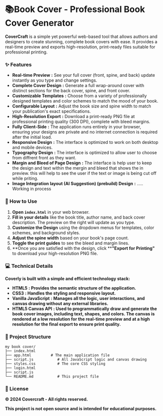 # 📚Book Cover - Professional Book Cover Generator

****CoverCraft**** is a simple yet powerful web-based tool that allows authors and designers to create stunning, complete book covers with ease. It provides a real-time preview and exports high-resolution, print-ready files suitable for professional printing.  

### ✨ Features

* **Real-time Preview** **:** See your full cover (front, spine, and back) update instantly as you type and change settings.
* **Complete Cover Design** **:** Generate a full wrap-around cover with distinct sections for the back cover, spine, and front cover.
* **Customizable Templates** **:** Choose from a variety of professionally designed templates and color schemes to match the mood of your book.
* **Configurable Layout** **:** Adjust the book size and spine width to match your publication's exact specifications.
* **High-Resolution Export** **:** Download a print-ready PNG file at professional printing quality (300 DPI), complete with bleed margins.
* **Fully Client-Side** **:** The application runs entirely in your browser, ensuring your designs are private and no internet connection is required after the initial load.
* **Responsive Design** **:** The interface is optimized to work on both desktop and mobile devices.
* **Typography Design** **:** The interface is optimized to allow user to choose from diffrent front as they want.
* **Margin and Bleed of Page Design** **:** The interface is help user to keep the design and text within the mergin and bleed that shows the in  preview. this will help to see the user if the text or image is being cut off while priting.
* **Image Integration layout (AI Suggestion) (prebuild) Design** **:** ..... Working in process

  

### 🚀 How to Use

1. **Open `index.html`** in your web browser.
2. **Fill in your details** like the book title, author name, and back cover description. The preview on the right will update as you type.
3. **Customize the Design** using the dropdown menus for templates, color schemes, and background styles.
4. **Adjust the spine width** based on your book's page count.
5. **Toggle the print guides** to see the bleed and margin lines.
6. **Once you are satisfied with the design, click ****"Export for Printing"** to download your high-resolution PNG file.

### 💻 Technical Details

**Coverly is built with a simple and efficient technology stack:**

* **HTML5** **: Provides the semantic structure of the application.**
* **CSS3** **: Handles the styling and responsive layout.**
* **Vanilla JavaScript** **: Manages all the logic, user interactions, and canvas drawing without any external libraries.**
* **HTML5 Canvas API** **: Used to programmatically draw and generate the book cover images, including text, shapes, and colors. The canvas is rendered at a low resolution for the real-time preview and at a high resolution for the final export to ensure print quality.**

### 📂 Project Structure

```
my book cover/
├── index.html
├── app.html         # The main application file
├── script.js           # All JavaScript logic and canvas drawing
├── styles.css          # The core CSS styling
├── login.html
├── script.js
└── README.md           # This project file

```

### 📜 License

**© 2024 Covercraft - All rights reserved.**

**This project is not open source and is intended for educational purposes.**

